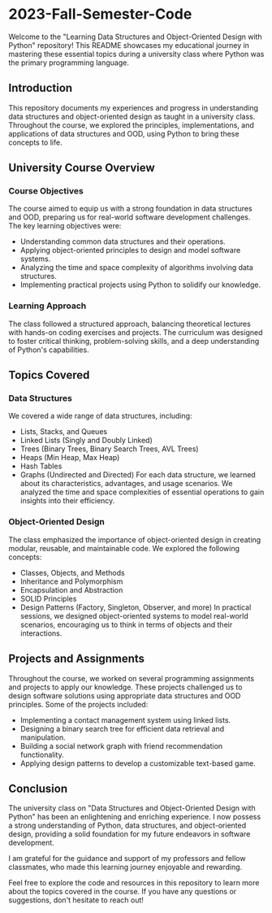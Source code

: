 # 2023-Fall-Semester-Code 

Welcome to the "Learning Data Structures and Object-Oriented Design with Python" repository! This README showcases my educational journey in mastering these essential topics during a university class where Python was the primary programming language.

## Introduction
This repository documents my experiences and progress in understanding data structures and object-oriented design as taught in a university class. Throughout the course, we explored the principles, implementations, and applications of data structures and OOD, using Python to bring these concepts to life.

## University Course Overview
### Course Objectives
The course aimed to equip us with a strong foundation in data structures and OOD, preparing us for real-world software development challenges. The key learning objectives were:

- Understanding common data structures and their operations.
- Applying object-oriented principles to design and model software systems.
- Analyzing the time and space complexity of algorithms involving data structures.
- Implementing practical projects using Python to solidify our knowledge.

### Learning Approach
The class followed a structured approach, balancing theoretical lectures with hands-on coding exercises and projects. The curriculum was designed to foster critical thinking, problem-solving skills, and a deep understanding of Python's capabilities.

## Topics Covered
### Data Structures
We covered a wide range of data structures, including:

- Lists, Stacks, and Queues
- Linked Lists (Singly and Doubly Linked)
- Trees (Binary Trees, Binary Search Trees, AVL Trees)
- Heaps (Min Heap, Max Heap)
- Hash Tables
- Graphs (Undirected and Directed)
For each data structure, we learned about its characteristics, advantages, and usage scenarios. We analyzed the time and space complexities of essential operations to gain insights into their efficiency.

### Object-Oriented Design
The class emphasized the importance of object-oriented design in creating modular, reusable, and maintainable code. We explored the following concepts:

- Classes, Objects, and Methods
- Inheritance and Polymorphism
- Encapsulation and Abstraction
- SOLID Principles
- Design Patterns (Factory, Singleton, Observer, and more)
In practical sessions, we designed object-oriented systems to model real-world scenarios, encouraging us to think in terms of objects and their interactions.

## Projects and Assignments
Throughout the course, we worked on several programming assignments and projects to apply our knowledge. These projects challenged us to design software solutions using appropriate data structures and OOD principles. Some of the projects included:

- Implementing a contact management system using linked lists.
- Designing a binary search tree for efficient data retrieval and manipulation.
- Building a social network graph with friend recommendation functionality.
- Applying design patterns to develop a customizable text-based game.

## Conclusion
The university class on "Data Structures and Object-Oriented Design with Python" has been an enlightening and enriching experience. I now possess a strong understanding of Python, data structures, and object-oriented design, providing a solid foundation for my future endeavors in software development.

I am grateful for the guidance and support of my professors and fellow classmates, who made this learning journey enjoyable and rewarding.

Feel free to explore the code and resources in this repository to learn more about the topics covered in the course. If you have any questions or suggestions, don't hesitate to reach out!
